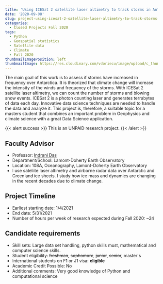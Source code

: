 ```yaml
---
title: 'Using ICESat 2 satellite laser altimetry to track storms in Antarctica'
date: '2020-09-08'
slug: project-using-icesat-2-satellite-laser-altimetry-to-track-storms-in-antarctica
categories:
  - Closed Projects Fall 2020
tags:
  - Python
  - Geospatial statistics
  - Satellite data
  - Climate
  - Fall 2020
thumbnailImagePosition: left
thumbnailImage: https://res.cloudinary.com/vdoriecu/image/upload/c_thumb,w_200,g_face/v1599759064/lightning_cloud_sce5vj.png
---
```

The main goal of this work is to assess if storms have increased in frequency over Antarctica. It is theorized that climate change will increase the intensity of the winds and frequency of the storms. With ICESat 2 satellite laser altimetry, we can count the number of storms and blowing snow events. ICESat 2 is a photon counting laser and generates terrabytes of data each day. Innovative data science techniques are needed to handle the data and analyze it. This project is, therefore, a suitable topic for a masters student that combines an important problem in Geophysics and climate science with a great Data Science application. 

<!--more-->

{{< alert success >}}
This is an UNPAID research project.
{{< /alert >}}

## Faculty Advisor
+ Professor: [Indrani Das](https://www.ldeo.columbia.edu/)
+ Department/School: Lamont-Doherty Earth Observatory
+ Location: 108A, Oceanography, Lamont-Doherty Earth Observatory
+ I use sateliite laser altimetry and airborne radar data over Antarctic and Greenland ice sheets. I study how ice mass and dynamics are changing in the recent decades due to climate change.

## Project Timeline
+ Earliest starting date: 1/4/2021
+ End date: 5/31/2021
+ Number of hours per week of research expected during Fall 2020: ~24

## Candidate requirements
+ Skill sets: Large data set handling, python skills must, mathematical and computer science skills. 
+ Student eligibility: ~~freshman~~, ~~sophomore~~, ~~junior~~, ~~senior~~, master's
+ International students on F1 or J1 visa: **eligible**
+ Academic Credit Possible: No
+ Additional comments: Very good knowledge of Python and computational science


